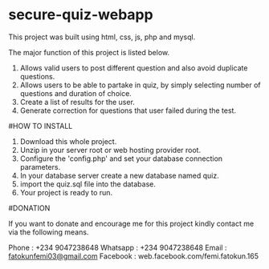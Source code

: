 # secure-quiz-webapp

This project was built using html, css, js, php and mysql.

The major function of this project is listed below.

1. Allows valid users to post different question and also avoid duplicate questions.
2. Allows users to be able to partake in quiz, by simply selecting number of questions and duration of choice.
3. Create a list of results for the user.
4. Generate correction for questions that user failed during the test.

#HOW TO INSTALL

1. Download this whole project.
2. Unzip in your server root or web hosting provider root.
3. Configure the 'config.php' and set your database connection parameters.
4. In your database server create a new database named quiz.
5. import the quiz.sql file into the database.
6. Your project is ready to run.

#DONATION

If you want to donate and encourage me for this project kindly contact me via the following means.

Phone : +234 9047238648
Whatsapp : +234 9047238648
Email : fatokunfemi03@gmail.com
Facebook : web.facebook.com/femi.fatokun.165
